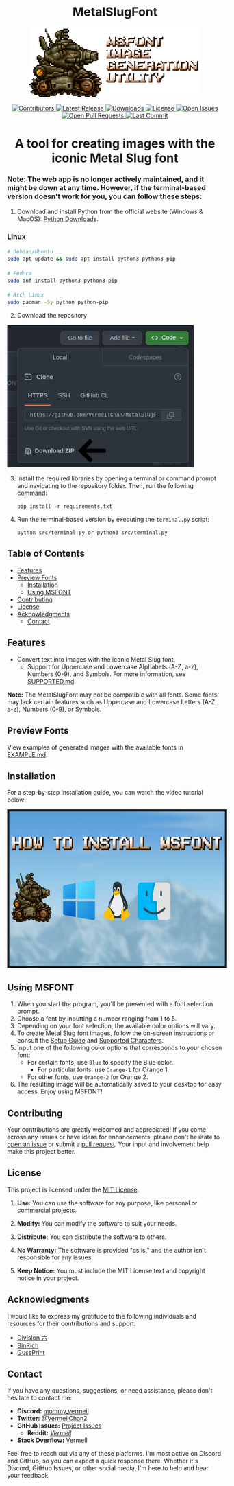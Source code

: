<div style="text-align:center;">
  <h1 style="font-size:2em;">MetalSlugFont</h1>
</div>

<p align="center">
  <a href="https://github.com/VermeilChan/MetalSlugFont">
    <img src="Assets/MARKDOWN/README/Sv-002-Logo.png" width="400" alt="MSFONT logo">
  </a>
</p>

<p align="center">
  <a href="https://github.com/VermeilChan/MetalSlugFont/graphs/contributors" target="_blank">
    <img alt="Contributors" src="https://img.shields.io/github/contributors/VermeilChan/MetalSlugFont.svg?color=blue" />
  </a>
  <a href="https://github.com/VermeilChan/MetalSlugFont/releases" target="_blank">
    <img alt="Latest Release" src="https://img.shields.io/github/release/VermeilChan/MetalSlugFont.svg?color=green" />
  </a>
  <a href="https://github.com/VermeilChan/MetalSlugFont/releases" target="_blank">
    <img alt="Downloads" src="https://img.shields.io/github/downloads/VermeilChan/MetalSlugFont/total.svg?color=orange" />
  </a>
  <a href="https://github.com/VermeilChan/MetalSlugFont/blob/experimental/LICENSE" target="_blank">
    <img alt="License" src="https://img.shields.io/github/license/VermeilChan/MetalSlugFont.svg?color=purple" />
  </a>
  <a href="https://github.com/VermeilChan/MetalSlugFont/issues" target="_blank">
    <img alt="Open Issues" src="https://img.shields.io/github/issues/VermeilChan/MetalSlugFont.svg?color=red" />
  </a>
  <a href="https://github.com/VermeilChan/MetalSlugFont/pulls" target="_blank">
    <img alt="Open Pull Requests" src="https://img.shields.io/github/issues-pr/VermeilChan/MetalSlugFont.svg?color=yellow" />
  </a>
  <a href="https://github.com/VermeilChan/MetalSlugFont/commits/experimental" target="_blank">
    <img alt="Last Commit" src="https://img.shields.io/github/last-commit/VermeilChan/MetalSlugFont.svg?color=green" />
  </a>
</p>

<div style="text-align:center;">
  <h1 style="font-size:2em;">A tool for creating images with the iconic Metal Slug font</h1>
</div>

### **Note:** The web app is no longer actively maintained, and it might be down at any time. However, if the terminal-based version doesn't work for you, you can follow these steps:

1. Download and install Python from the official website (Windows & MacOS): [Python Downloads](https://www.python.org/downloads/).

### Linux

```bash
# Debian/Ubuntu
sudo apt update && sudo apt install python3 python3-pip

# Fedora
sudo dnf install python3 python3-pip

# Arch Linux
sudo pacman -Sy python python-pip
```

2. Download the repository

![Repo Download](Assets/MARKDOWN/README/REPO-DOWNLOAD.png)

3. Install the required libraries by opening a terminal or command prompt and navigating to the repository folder. Then, run the following command:

   ```
   pip install -r requirements.txt
   ```

4. Run the terminal-based version by executing the `terminal.py` script:
   
   ```
   python src/terminal.py or python3 src/terminal.py
   ```

## Table of Contents
- [Features](#features)
- [Preview Fonts](#preview-fonts)
  - [Installation](#installation)
  - [Using MSFONT](#using-msfont)
- [Contributing](#contributing)
- [License](#license)
- [Acknowledgments](#acknowledgments)
  - [Contact](#contact)

## Features
- Convert text into images with the iconic Metal Slug font.
  - Support for Uppercase and Lowercase Alphabets (A-Z, a-z), Numbers (0-9), and Symbols.
  For more information, see [SUPPORTED.md](SUPPORTED.md).

**Note:** The MetalSlugFont may not be compatible with all fonts. Some fonts may lack certain features such as Uppercase and Lowercase Letters (A-Z, a-z), Numbers (0-9), or Symbols.

## Preview Fonts
View examples of generated images with the available fonts in [EXAMPLE.md](EXAMPLE.md).

## Installation

For a step-by-step installation guide, you can watch the video tutorial below:

<a href="https://clipchamp.com/watch/Ifs1Azs3ISZ/embed" target="_blank">
 <img src="Assets/MARKDOWN/README/GUIDE.png" alt="Watch the video" width="640" height="360" border="5" />
</a>

## Using MSFONT

1. When you start the program, you'll be presented with a font selection prompt.
2. Choose a font by inputting a number ranging from 1 to 5.
3. Depending on your font selection, the available color options will vary.
4. To create Metal Slug font images, follow the on-screen instructions or consult the [Setup Guide](GUIDE.md) and [Supported Characters](SUPPORTED.md).
5. Input one of the following color options that corresponds to your chosen font:
   - For certain fonts, use `Blue` to specify the Blue color.
     - For particular fonts, use `Orange-1` for Orange 1.
   - For other fonts, use `Orange-2` for Orange 2.
6. The resulting image will be automatically saved to your desktop for easy access. Enjoy using MSFONT!

## Contributing

Your contributions are greatly welcomed and appreciated! If you come across any issues or have ideas for enhancements, please don't hesitate to [open an issue](https://github.com/VermeilChan/MetalSlugFont/issues) or submit a [pull request](https://github.com/VermeilChan/MetalSlugFont/pulls). Your input and involvement help make this project better.

## License
This project is licensed under the [MIT License](LICENSE).

1. **Use:** You can use the software for any purpose, like personal or commercial projects.

2. **Modify:** You can modify the software to suit your needs.

3. **Distribute:** You can distribute the software to others.

4. **No Warranty:** The software is provided "as is," and the author isn't responsible for any issues.

5. **Keep Notice:** You must include the MIT License text and copyright notice in your project.

## Acknowledgments

I would like to express my gratitude to the following individuals and resources for their contributions and support:

- [Division 六](https://6th-divisions-den.com/)
- [BinRich](https://discord.com/users/477459550904254464)
- [GussPrint](https://www.spriters-resource.com/submitter/Gussprint/)

## Contact
If you have any questions, suggestions, or need assistance, please don't hesitate to contact me:

- **Discord:** [mommy_vermeil](https://discord.com/users/857841811736100925)
- **Twitter:** [@VermeilChan2](https://twitter.com/VermeilChan2)
- **GitHub Issues:** [Project Issues](https://github.com/VermeilChan/MetalSlugFont/issues)
  - **Reddit:** [_Vermeil_](https://www.reddit.com/user/_Vermeil_)
- **Stack Overflow:** [Vermeil](https://stackoverflow.com/users/20787000/vermeil)

Feel free to reach out via any of these platforms. I'm most active on Discord and GitHub, so you can expect a quick response there. Whether it's Discord, GitHub Issues, or other social media, I'm here to help and hear your feedback.
